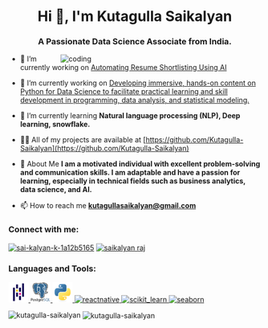 <h1 align="center">Hi 👋, I'm Kutagulla Saikalyan</h1>
<h3 align="center">A Passionate Data Science Associate from India.</h3>


<img align="right" alt="coding" width="400" src="https://user-images.githubusercontent.com/55389276/140866485-8fb1c876-9a8f-4d6a-98dc-08c4981eaf70.gif">

- 🔭 I’m currently working on [Automating Resume Shortlisting Using AI](https://drive.google.com/file/d/19rXeTBRiZgAftHPpI25vE805V0B5RIid/view?usp=sharing)

- 🔭 I’m currently working on [Developing immersive, hands-on content on Python for Data Science to facilitate practical learning and skill development in programming, data analysis, and statistical modeling.](https://drive.google.com/file/d/1m1MA-uLjSJbD8ShIAOUr0qvd0T_jmbag/view?usp=sharing)

- 🌱 I’m currently learning **Natural language processing (NLP), Deep learning, snowflake.**


- 👨‍💻 All of my projects are available at [https://github.com/Kutagulla-Saikalyan](https://github.com/Kutagulla-Saikalyan)

- 💬 About Me **I am a motivated individual with excellent problem-solving and communication skills. I am adaptable and have a passion for learning, especially in technical fields such as business analytics, data science, and AI.**

- 📫 How to reach me **kutagullasaikalyan@gmail.com**

<h3 align="left">Connect with me:</h3>
<p align="left">
<a href="https://linkedin.com/in/sai-kalyan-k-1a12b5165" target="blank"><img align="center" src="https://raw.githubusercontent.com/rahuldkjain/github-profile-readme-generator/master/src/images/icons/Social/linked-in-alt.svg" alt="sai-kalyan-k-1a12b5165" height="30" width="40" /></a>
<a href="https://fb.com/saikalyan raj" target="blank"><img align="center" src="https://raw.githubusercontent.com/rahuldkjain/github-profile-readme-generator/master/src/images/icons/Social/facebook.svg" alt="saikalyan raj" height="30" width="40" /></a>
</p>

<h3 align="left">Languages and Tools:</h3>
<p align="left"> <a href="https://pandas.pydata.org/" target="_blank" rel="noreferrer"> <img src="https://raw.githubusercontent.com/devicons/devicon/2ae2a900d2f041da66e950e4d48052658d850630/icons/pandas/pandas-original.svg" alt="pandas" width="40" height="40"/> </a> <a href="https://www.postgresql.org" target="_blank" rel="noreferrer"> <img src="https://raw.githubusercontent.com/devicons/devicon/master/icons/postgresql/postgresql-original-wordmark.svg" alt="postgresql" width="40" height="40"/> </a> <a href="https://www.python.org" target="_blank" rel="noreferrer"> <img src="https://raw.githubusercontent.com/devicons/devicon/master/icons/python/python-original.svg" alt="python" width="40" height="40"/> </a> <a href="https://reactnative.dev/" target="_blank" rel="noreferrer"> <img src="https://reactnative.dev/img/header_logo.svg" alt="reactnative" width="40" height="40"/> </a> <a href="https://scikit-learn.org/" target="_blank" rel="noreferrer"> <img src="https://upload.wikimedia.org/wikipedia/commons/0/05/Scikit_learn_logo_small.svg" alt="scikit_learn" width="40" height="40"/> </a> <a href="https://seaborn.pydata.org/" target="_blank" rel="noreferrer"> <img src="https://seaborn.pydata.org/_images/logo-mark-lightbg.svg" alt="seaborn" width="40" height="40"/> </a> </p>

<p><img align="left" src="https://github-readme-stats.vercel.app/api/top-langs?username=kutagulla-saikalyan&show_icons=true&locale=en&layout=compact" alt="kutagulla-saikalyan" /></p>

<p>&nbsp;<img align="center" src="https://github-readme-stats.vercel.app/api?username=kutagulla-saikalyan&show_icons=true&locale=en" alt="kutagulla-saikalyan" /></p>
